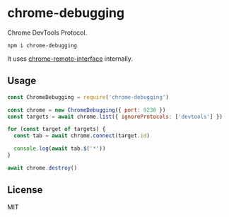 # chrome-debugging

Chrome DevTools Protocol.

```
npm i chrome-debugging
```

It uses [chrome-remote-interface](https://github.com/cyrus-and/chrome-remote-interface) internally.

## Usage
```javascript
const ChromeDebugging = require('chrome-debugging')

const chrome = new ChromeDebugging({ port: 9230 })
const targets = await chrome.list({ ignoreProtocols: ['devtools'] })

for (const target of targets) {
  const tab = await chrome.connect(target.id)

  console.log(await tab.$('*'))
}

await chrome.destroy()
```

## License
MIT

